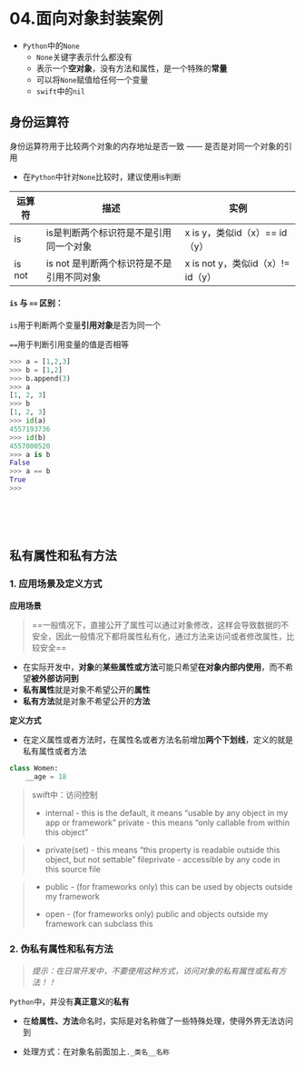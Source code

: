 # 04.面向对象封装案例

- `Python`中的`None`
    - `None`关键字表示什么都没有
    - 表示一个**空对象**，没有方法和属性，是一个特殊的**常量**
    - 可以将`None`赋值给任何一个变量
    - `swift`中的`nil`

## 身份运算符

身份运算符用于比较两个对象的内存地址是否一致 —— 是否是对同一个对象的引用

- 在`Python`中针对`None`比较时，建议使用is判断

运算符|描述|实例
---|---|---
is|is是判断两个标识符是不是引用同一个对象|x is y，类似id（x）== id（y）
is not|is not 是判断两个标识符是不是引用不同对象|x is not y，类似id（x）!= id（y）

#### `is` 与 `==` 区别：

`is`用于判断两个变量**引用对象**是否为同一个

`==`用于判断引用变量的值是否相等

```python
>>> a = [1,2,3]
>>> b = [1,2]
>>> b.append(3)
>>> a
[1, 2, 3]
>>> b
[1, 2, 3]
>>> id(a)
4557193736
>>> id(b)
4557000520
>>> a is b
False
>>> a == b
True
>>> 
```

<br/>
<br/>
<br/>

## 私有属性和私有方法

### 1. 应用场景及定义方式

**应用场景**

> ==一般情况下，直接公开了属性可以通过对象修改，这样会导致数据的不安全，因此一般情况下都将属性私有化，通过方法来访问或者修改属性，比较安全==

- 在实际开发中，**对象**的**某些属性或方法**可能只希望**在对象内部内使用**，而不希望**被外部访问到**
- **私有属性**就是对象不希望公开的**属性**
- **私有方法**就是对象不希望公开的**方法**

**定义方式**

- 在定义属性或者方法时，在属性名或者方法名前增加**两个下划线**，定义的就是私有属性或者方法

```python
class Women:
    __age = 18
```

> swift中：访问控制
> 
> - internal - this is the default, it means “usable by any object in my app or framework” 
private - this means “only callable from within this object”

> - private(set) - this means “this property is readable outside this object, but not settable” 
fileprivate - accessible by any code in this source file

> - public - (for frameworks only) this can be used by objects outside my framework
> 
> - open - (for frameworks   only) public and objects outside my framework can subclass this 

### 2. 伪私有属性和私有方法

> *提示：在日常开发中，不要使用这种方式，访问对象的私有属性或私有方法！！*

`Python`中，并没有**真正意义**的**私有**

- 在**给属性、方法**命名时，实际是对名称做了一些特殊处理，使得外界无法访问到

- 处理方式：在对象名前面加上`._类名__名称`

